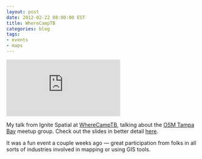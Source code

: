 ```yaml
---
layout: post
date: 2012-02-22 08:00:00 EST
title: WhereCampTB
categories: blog
tags:
- events
- maps
---
```


<div class="embed">
<iframe src="http://www.youtube.com/embed/iwoSUOPcRpk?rel=0" frameborder="0" allowfullscreen></iframe>
</div>

My talk from Ignite Spatial at [WhereCampTB](http://wherecamptb.org), talking about the [OSM Tampa Bay](http://osmtampabay.org) meetup group. Check out the slides in better detail [here](http://speakerdeck.com/u/colemanm/p/osm-tampa-bay).

It was a fun event a couple weeks ago &mdash; great participation from folks in all sorts of industries involved in mapping or using GIS tools.
